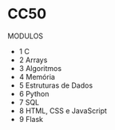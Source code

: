 # CC50
MODULOS
- 1 C
- 2 Arrays
- 3 Algoritmos
- 4 Memória
- 5 Estruturas de Dados
- 6 Python
- 7 SQL
- 8 HTML, CSS e JavaScript
- 9 Flask

